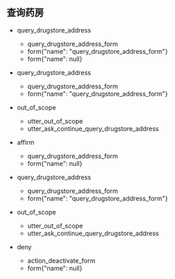 ## 查询药房
* query_drugstore_address
  - query_drugstore_address_form
  - form{"name": "query_drugstore_address_form"}
  - form{"name": null}

* query_drugstore_address
  - query_drugstore_address_form
  - form{"name": "query_drugstore_address_form"}
* out_of_scope
  - utter_out_of_scope
  - utter_ask_continue_query_drugstore_address
* affirm
  - query_drugstore_address_form
  - form{"name": null}
  
* query_drugstore_address
  - query_drugstore_address_form
  - form{"name": "query_drugstore_address_form"}
* out_of_scope
  - utter_out_of_scope
  - utter_ask_continue_query_drugstore_address
* deny
  - action_deactivate_form
  - form{"name": null}